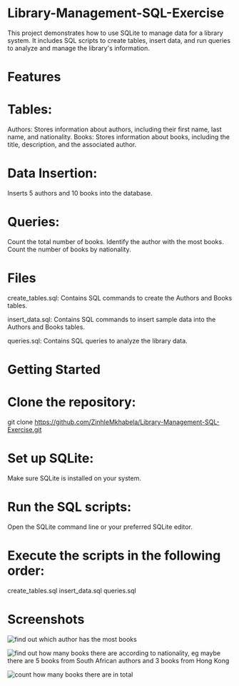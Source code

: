 # Library-Management-SQL-Exercise
 This project demonstrates how to use SQLite to manage data for a library system. It includes SQL scripts to create tables, insert data, and run queries to analyze and manage the library's information.


# Features

# Tables:
Authors: Stores information about authors, including their first name, last name, and nationality.
Books: Stores information about books, including the title, description, and the associated author.

# Data Insertion:
Inserts 5 authors and 10 books into the database.

# Queries:
Count the total number of books.
Identify the author with the most books.
Count the number of books by nationality.

# Files
create_tables.sql: Contains SQL commands to create the Authors and Books tables. 

insert_data.sql: Contains SQL commands to insert sample data into the Authors and Books tables.

queries.sql: Contains SQL queries to analyze the library data.


# Getting Started
# Clone the repository:
git clone https://github.com/ZinhleMkhabela/Library-Management-SQL-Exercise.git


# Set up SQLite:
Make sure SQLite is installed on your system.

# Run the SQL scripts:
Open the SQLite command line or your preferred SQLite editor.

# Execute the scripts in the following order:
create_tables.sql
insert_data.sql
queries.sql

# Screenshots

![find out which author has the most books  ](https://github.com/user-attachments/assets/07f3f87c-395c-4579-89e6-86e09445174c)


![find out how many books there are according to nationality, eg maybe there are 5 books from South African authors and 3 books from Hong Kong  ](https://github.com/user-attachments/assets/ab8ababd-55d6-4515-bff8-0c50728e3015)


![count how many books there are in total  ](https://github.com/user-attachments/assets/6e6cbd74-05e3-4cd0-aee3-dd9d84740055)

